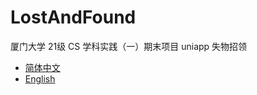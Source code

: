 # LostAndFound
厦门大学 21级 CS 学科实践（一）期末项目 uniapp 失物招领
- [简体中文](./README.md)
- [English](./readme/EN_README.md)
